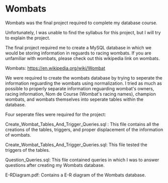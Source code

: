 # Wombats

Wombats was the final project required to complete my database course.

Unfortunately, I was unable to find the syllabus for this project, but I will try to explain the project.

The final project required me to create a MySQL database in which we would be storing information in reguards to racing wombats.
If you are unfamiliar with wombats, please check out this wikipedia link on wombats.

Wombats: https://en.wikipedia.org/wiki/Wombat

We were required to create the wombats database by trying to seperate the information reguarding the wombats using normalization.
I tried as much as possible to properly separate information reguarding wombat's owners, racing information, Nom de Course (Wombat's racing names), champion wombats, and wombats themselves into seperate tables within the database.

Four seperate files were required for the project:

Create_Wombat_Tables_And_Trigger_Queries.sql : This file contains all the creations of the tables, triggers, and proper displacement of the information of wombats.

Create_Wombat_Tables_And_Trigger_Queries.sql: This file tested the triggers of the tables.

Question_Queries.sql: This file contained queries in which I was to answer questions after creating my Wombats database.

E-RDiagram.pdf: Contains a E-R diagram of the Wombats database.
